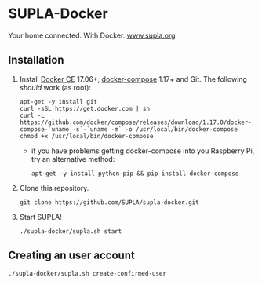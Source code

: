 # SUPLA-Docker

Your home connected. With Docker. www.supla.org

## Installation

1. Install [Docker CE](https://docs.docker.com/engine/installation/) 17.06+, [docker-compose](https://docs.docker.com/compose/install/) 1.17+ and Git.
   The following _should_ work (as root):
   ```
   apt-get -y install git
   curl -sSL https://get.docker.com | sh
   curl -L https://github.com/docker/compose/releases/download/1.17.0/docker-compose-`uname -s`-`uname -m` -o /usr/local/bin/docker-compose
   chmod +x /usr/local/bin/docker-compose
   ```
   * if you have problems getting docker-compose into you Raspberry Pi, try an alternative method:
     ```
     apt-get -y install python-pip && pip install docker-compose
     ```
1. Clone this repository.
   ```
   git clone https://github.com/SUPLA/supla-docker.git
   ```
1. Start SUPLA!
   ```
   ./supla-docker/supla.sh start
   ```
   
## Creating an user account
```
./supla-docker/supla.sh create-confirmed-user
```
